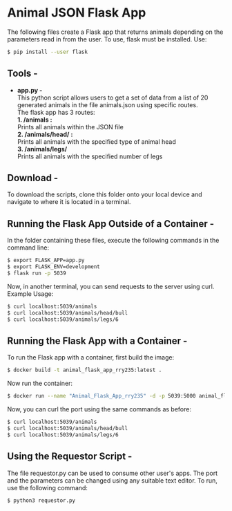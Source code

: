 # Animal JSON Flask App
The following files create a Flask app that returns animals depending on the parameters read in from the user. To use, flask must be installed. Use:
```bash
$ pip install --user flask
```

## Tools -
- **app.py -** \
This python script allows users to get a set of data from a list of 20 generated animals in the file animals.json using specific routes.\
The flask app has 3 routes: \
    **1. /animals :** \
Prints all animals within the JSON file \
    **2. /animals/head/<type of head> :** \
Prints all animals with the specified type of animal head \
    **3. /animals/legs/<number of legs>** \
Prints all animals with the specified number of legs




## Download -
To download the scripts, clone this folder onto your local device and navigate to where it is located in a terminal. 

## Running the Flask App Outside of a Container -
In the folder containing these files, execute the following commands in the command line:
```bash
$ export FLASK_APP=app.py
$ export FLASK_ENV=development
$ flask run -p 5039
```
Now, in another terminal, you can send requests to the server using curl.\
Example Usage:
```bash
$ curl localhost:5039/animals
$ curl localhost:5039/animals/head/bull
$ curl localhost:5039/animals/legs/6
```

## Running the Flask App with a Container -
To run the Flask app with a container, first build the image:
```bash
$ docker build -t animal_flask_app_rry235:latest .
```
Now run the container:
```bash
$ docker run --name "Animal_Flask_App_rry235" -d -p 5039:5000 animal_flask_app_rry235
```
Now, you can curl the port using the same commands as before:
```bash
$ curl localhost:5039/animals
$ curl localhost:5039/animals/head/bull
$ curl localhost:5039/animals/legs/6
```
## Using the Requestor Script -
The file requestor.py can be used to consume other user's apps. The port and the parameters can be changed using any suitable text editor. To run, use the following command:
```bash
$ python3 requestor.py
```

